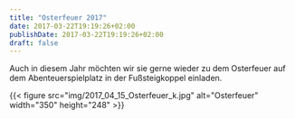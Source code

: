 ```yaml
---
title: "Osterfeuer 2017"
date: 2017-03-22T19:19:26+02:00
publishDate: 2017-03-22T19:19:26+02:00
draft: false
---
```


Auch in diesem Jahr möchten wir sie gerne wieder zu dem Osterfeuer auf dem Abenteuerspielplatz in der Fußsteigkoppel einladen.

<!--more-->


{{< figure src="img/2017_04_15_Osterfeuer_k.jpg" alt="Osterfeuer" width="350" height="248" >}}
